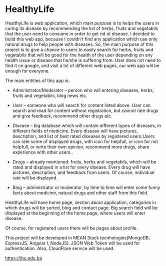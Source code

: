 # HealthyLife


HealthyLife is web application, which main purpose is to helps the users in curing its disease by recommending the list of herbs, fruits and vegetabils that the user need to consume in order to get rid ot disease.
I decided to build this web app, because I couldn't find any application which use only natural drugs to help people with diseases. So, the main purpose of this project is to give a chance to users to easily search for herbs, fruits and vegetabils that will be good for the health of the user depending on any health issue or disease that he/she is suffering from. User does not need to find it on google, and visit a lot of different web pages, our web app will be enough for everyone.

The main entities of this app is: 

- Administrator/Moderator – person who will entering diseases, herbs, fruits and vegetabils, blog news etc.
- User – someone who will search for content listed above. User can search and read for content without registration, but cannot rate drugs and give feedback, recommend other drugs etc.
- Disease – big database which will contain different types of diseases, in different fields of medicine. Every disease will have pictures, description, and list of best rated diseases by registered users.Users can rate some of displayed drugs, with icon for helpfull, or icon for not helpfull, or write their own opinion, recommend more drugs, share experience with other users..
- Drugs – already mentioned: fruits, herbs and vegetabils, which will be rated and displayed in a list for every disease. Every drug will have pictures, description, and feedback from users. Of course, individual rate will be displayed.

- Blog – administrator or moderator, by time to time will enter some funny facts about medicine, natural drugs and other staff from this field.

HealthyLife will have home page, section about application, categories in which drugs will be sorted, blog and contact page. Big search field will be displayed at the beginning of the home page, where users will enter disease.

Of course, for registered users there will be pages about profile.

This project will be developed in MEAN Stack tecnhologies(MongoDB, ExpressJS, Angular I, NodeJS). 
JSON Web Token will be used for authentication. Also, CloudFlare service will be used.

https://ibu.edu.ba
